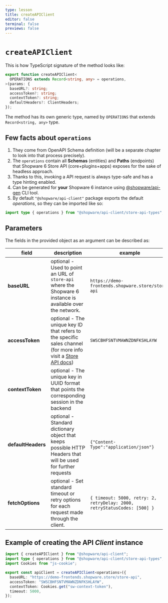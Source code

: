 ```yaml
---
type: lesson
title: createAPIClient
editor: false
terminal: false
previews: false
---
```


# `createAPIClient`

This is how TypeScript signature of the method looks like:

```ts
export function createAPIClient<
  OPERATIONS extends Record<string, any> = operations,
>(params: {
  baseURL?: string;
  accessToken?: string;
  contextToken?: string;
  defaultHeaders?: ClientHeaders;
});
```

The method has its own generic type, named by `OPERATIONS` that extends `Record<string, any>` type.

## Few facts about `operations`

1. They come from OpenAPI Schema definition (will be a separate chapter to look into that process precisely).
2. The `operations` contain all **Schemas** (entities) and **Paths** (endpoints) that Shopware 6 Store API (core+plugins+apps) exposes for the sake of headless approach.
3. Thanks to this, invoking a API request is always type-safe and has a type hinting enabled.
4. Can be generated for **your** Shopware 6 instance using [@shopware/api-gen](https://www.npmjs.com/package/@shopware/api-gen) CLI tool.
5. By default `"@shopware/api-client"` package exports the default _operations_, so they can be imported like so:

```ts
import type { operations } from "@shopware/api-client/store-api-types";
```

## Parameters

The fields in the provided object as an argument can be described as:

| field              | description                                                                                                                                                    | example                                                                  |
| ------------------ | -------------------------------------------------------------------------------------------------------------------------------------------------------------- | ------------------------------------------------------------------------ |
| **baseURL**        | optional - Used to point an URL of `store-api` where the Shopware 6 instance is available over the network.                                                    | `https://demo-frontends.shopware.store/store-api`                        |
| **accessToken**    | optional - The unique key ID that refers to the specific sales channel (for more info visit a [Store API docs](https://shopware.stoplight.io/docs/store-api/)) | `SWSCBHFSNTVMAWNZDNFKSHLAYW`                                             |
| **contextToken**   | optional - The unique key in UUID format that points the corresponding session in the backend                                                                  |                                                                          |
| **defaultHeaders** | optional - Standard dictionary object that keeps possible HTTP Headers that will be used for further requests                                                  | `{"Content-Type":"application/json"}`                                    |
| **fetchOptions**   | optional - Set standard timeout or retry options for each request made through the client.                                                                     | `{ timeout: 5000, retry: 2, retryDelay: 2000, retryStatusCodes: [500] }` |

## Example of creating the API _Client_ instance

```ts
import { createAPIClient } from "@shopware/api-client";
import type { operations } from "@shopware/api-client/store-api-types";
import Cookies from "js-cookie";

export const apiClient = createAPIClient<operations>({
  baseURL: "https://demo-frontends.shopware.store/store-api",
  accessToken: "SWSCBHFSNTVMAWNZDNFKSHLAYW",
  contextToken: Cookies.get("sw-context-token"),
  timeout: 5000,
});
```
